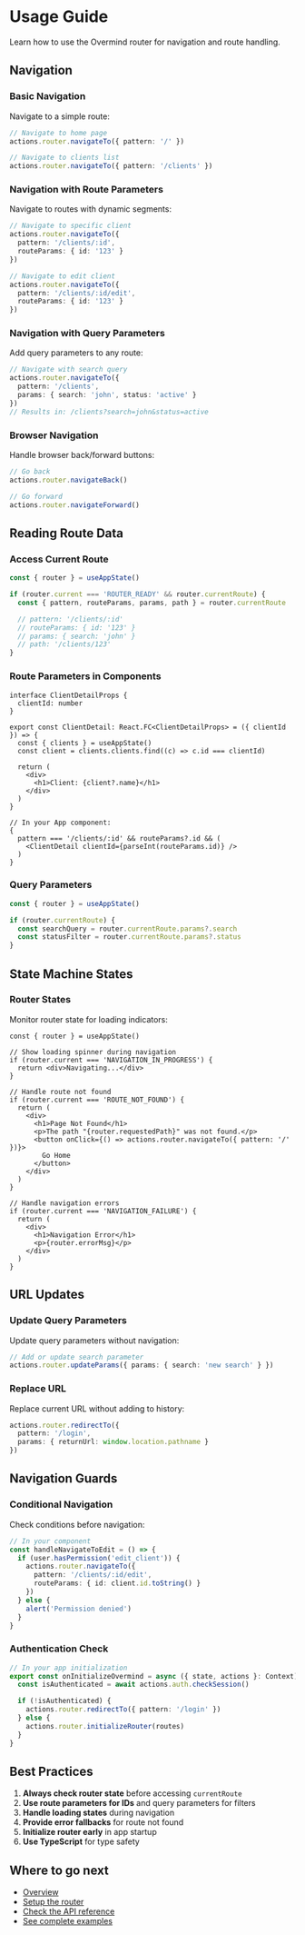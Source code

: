 # Usage Guide

Learn how to use the Overmind router for navigation and route handling.

## Navigation

### Basic Navigation

Navigate to a simple route:

```typescript
// Navigate to home page
actions.router.navigateTo({ pattern: '/' })

// Navigate to clients list
actions.router.navigateTo({ pattern: '/clients' })
```

### Navigation with Route Parameters

Navigate to routes with dynamic segments:

```typescript
// Navigate to specific client
actions.router.navigateTo({
  pattern: '/clients/:id',
  routeParams: { id: '123' }
})

// Navigate to edit client
actions.router.navigateTo({
  pattern: '/clients/:id/edit',
  routeParams: { id: '123' }
})
```

### Navigation with Query Parameters

Add query parameters to any route:

```typescript
// Navigate with search query
actions.router.navigateTo({
  pattern: '/clients',
  params: { search: 'john', status: 'active' }
})
// Results in: /clients?search=john&status=active
```

### Browser Navigation

Handle browser back/forward buttons:

```typescript
// Go back
actions.router.navigateBack()

// Go forward
actions.router.navigateForward()
```

## Reading Route Data

### Access Current Route

```typescript
const { router } = useAppState()

if (router.current === 'ROUTER_READY' && router.currentRoute) {
  const { pattern, routeParams, params, path } = router.currentRoute

  // pattern: '/clients/:id'
  // routeParams: { id: '123' }
  // params: { search: 'john' }
  // path: '/clients/123'
}
```

### Route Parameters in Components

```tsx
interface ClientDetailProps {
  clientId: number
}

export const ClientDetail: React.FC<ClientDetailProps> = ({ clientId }) => {
  const { clients } = useAppState()
  const client = clients.clients.find((c) => c.id === clientId)

  return (
    <div>
      <h1>Client: {client?.name}</h1>
    </div>
  )
}

// In your App component:
{
  pattern === '/clients/:id' && routeParams?.id && (
    <ClientDetail clientId={parseInt(routeParams.id)} />
  )
}
```

### Query Parameters

```typescript
const { router } = useAppState()

if (router.currentRoute) {
  const searchQuery = router.currentRoute.params?.search
  const statusFilter = router.currentRoute.params?.status
}
```

## State Machine States

### Router States

Monitor router state for loading indicators:

```tsx
const { router } = useAppState()

// Show loading spinner during navigation
if (router.current === 'NAVIGATION_IN_PROGRESS') {
  return <div>Navigating...</div>
}

// Handle route not found
if (router.current === 'ROUTE_NOT_FOUND') {
  return (
    <div>
      <h1>Page Not Found</h1>
      <p>The path "{router.requestedPath}" was not found.</p>
      <button onClick={() => actions.router.navigateTo({ pattern: '/' })}>
        Go Home
      </button>
    </div>
  )
}

// Handle navigation errors
if (router.current === 'NAVIGATION_FAILURE') {
  return (
    <div>
      <h1>Navigation Error</h1>
      <p>{router.errorMsg}</p>
    </div>
  )
}
```

## URL Updates

### Update Query Parameters

Update query parameters without navigation:

```typescript
// Add or update search parameter
actions.router.updateParams({ params: { search: 'new search' } })
```

### Replace URL

Replace current URL without adding to history:

```typescript
actions.router.redirectTo({
  pattern: '/login',
  params: { returnUrl: window.location.pathname }
})
```

## Navigation Guards

### Conditional Navigation

Check conditions before navigation:

```typescript
// In your component
const handleNavigateToEdit = () => {
  if (user.hasPermission('edit_client')) {
    actions.router.navigateTo({
      pattern: '/clients/:id/edit',
      routeParams: { id: client.id.toString() }
    })
  } else {
    alert('Permission denied')
  }
}
```

### Authentication Check

```typescript
// In your app initialization
export const onInitializeOvermind = async ({ state, actions }: Context) => {
  const isAuthenticated = await actions.auth.checkSession()

  if (!isAuthenticated) {
    actions.router.redirectTo({ pattern: '/login' })
  } else {
    actions.router.initializeRouter(routes)
  }
}
```

## Best Practices

1. **Always check router state** before accessing `currentRoute`
2. **Use route parameters for IDs** and query parameters for filters
3. **Handle loading states** during navigation
4. **Provide error fallbacks** for route not found
5. **Initialize router early** in app startup
6. **Use TypeScript** for type safety

## Where to go next

- [Overview](../README.md)
- [Setup the router](./setup.md)
- [Check the API reference](./api.md)
- [See complete examples](./examples.md)
